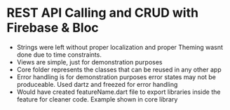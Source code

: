 # REST API Calling and CRUD with Firebase & Bloc

- Strings were left without proper localization and proper Theming wasnt done due to time constraints.
- Views are simple, just for demonstration purposes
- Core folder represents the classes that can be reused in any other app
- Error handling is for demonstration purposes error states may not be produceable. Used dartz and freezed for error handling
- Would have created featureName.dart file to export libraries inside the feature for cleaner code. Example shown in core library
